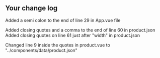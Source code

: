 ## Your change log

Added a semi colon to the end of line 29 in App.vue file

Added closing quotes and a comma to the end of line 60 in product.json
Added closing quotes on line 61 just after "width" in product.json

Changed line 9 inside the quotes in product.vue to "../components/data/product.json"
